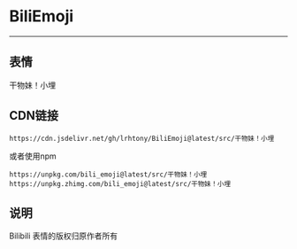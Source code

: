 # BiliEmoji
---
## 表情
干物妹！小埋
## CDN链接
```
https://cdn.jsdelivr.net/gh/lrhtony/BiliEmoji@latest/src/干物妹！小埋
```
或者使用npm
```
https://unpkg.com/bili_emoji@latest/src/干物妹！小埋
https://unpkg.zhimg.com/bili_emoji@latest/src/干物妹！小埋
```
## 说明
Bilibili 表情的版权归原作者所有
